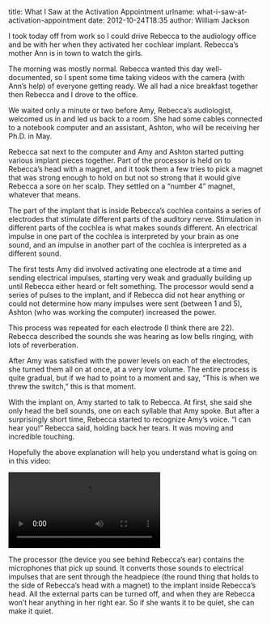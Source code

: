 title: What I Saw at the Activation Appointment
urlname: what-i-saw-at-activation-appointment
date: 2012-10-24T18:35
author: William Jackson

I took today off from work so I could drive Rebecca to the audiology office and
be with her when they activated her cochlear implant. Rebecca&#x02bc;s mother
Ann is in town to watch the girls.

The morning was mostly normal. Rebecca wanted this day well-documented, so I
spent some time taking videos with the camera (with Ann&#x02bc;s help) of
everyone getting ready. We all had a nice breakfast together then Rebecca and I
drove to the office.

We waited only a minute or two before Amy, Rebecca&#x02bc;s audiologist,
welcomed us in and led us back to a room. She had some cables connected to a
notebook computer and an assistant, Ashton, who will be receiving her Ph.D. in
May.

Rebecca sat next to the computer and Amy and Ashton started putting various
implant pieces together. Part of the processor is held on to Rebecca&#x02bc;s
head with a magnet, and it took them a few tries to pick a magnet that was
strong enough to hold on but not so strong that it would give Rebecca a sore on
her scalp. They settled on a &ldquo;number 4&rdquo; magnet, whatever that means.

The part of the implant that is inside Rebecca&#x02bc;s cochlea contains a
series of electrodes that stimulate different parts of the auditory nerve.
Stimulation in different parts of the cochlea is what makes sounds different. An
electrical impulse in one part of the cochlea is interpreted by your brain as
one sound, and an impulse in another part of the cochlea is interpreted as a
different sound.

The first tests Amy did involved activating one electrode at a time and sending
electrical impulses, starting very weak and gradually building up until Rebecca
either heard or felt something. The processor would send a series of pulses to
the implant, and if Rebecca did not hear anything or could not determine how
many impulses were sent (between 1 and 5), Ashton (who was working the computer)
increased the power.

This process was repeated for each electrode (I think there are 22). Rebecca
described the sounds she was hearing as low bells ringing, with lots of
reverberation.

After Amy was satisfied with the power levels on each of the electrodes, she
turned them all on at once, at a very low volume. The entire process is quite
gradual, but if we had to point to a moment and say, &ldquo;This is when we
threw the switch,&rdquo; this is that moment.

With the implant on, Amy started to talk to Rebecca. At first, she said she only
head the bell sounds, one on each syllable that Amy spoke. But after a
surprisingly short time, Rebecca started to recognize Amy&#x02bc;s voice.
&ldquo;I can hear you!&rdquo; Rebecca said, holding back her tears. It was
moving and incredible touching.

Hopefully the above explanation will help you understand what is going on in
this video:

<video controls preload="metadata"><source src="{static}/images/2012-10-24-cochlear-implant-activation.mp4"></video>

The processor (the device you see behind Rebecca&#x02bc;s ear) contains the
microphones that pick up sound. It converts those sounds to electrical impulses
that are sent through the headpiece (the round thing that holds to the side of
Rebecca&#x02bc;s head with a magnet) to the implant inside Rebecca&#x02bc;s
head. All the external parts can be turned off, and when they are Rebecca
won&#x02bc;t hear anything in her right ear. So if she wants it to be quiet, she
can make it quiet.
